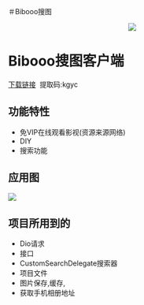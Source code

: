 ＃Bibooo搜图


<div align=center><img src="https://github.com/alin25730/BiboooTV/blob/main/android/app/src/main/res/mipmap-xxxhdpi/ic_launcher.png"/></div>

# Bibooo搜图客户端

[下载链接](https://pan.baidu.com/s/1XXOOgNY9VWvI7EFjWFv7mg)
 提取码:kgyc

## 功能特性

*  免VIP在线观看影视(资源来源网络)
*  DIY
*  搜索功能

## 应用图

![](https://github.com/alin25730/-/blob/main/TIM%E6%88%AA%E5%9B%BE20210119215806.png?raw=true)

## 项目所用到的

*  Dio请求
*  接口
*  CustomSearchDelegate搜索器
*  项目文件
*  图片保存,缓存,
*  获取手机相册地址


